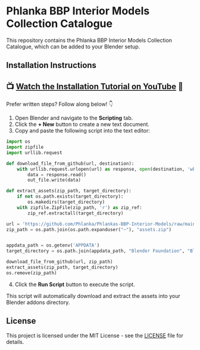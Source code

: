 # Phlanka BBP Interior Models Collection Catalogue

This repository contains the Phlanka BBP Interior Models Collection Catalogue, which can be added to your Blender setup.

## Installation Instructions

## 📺 [Watch the Installation Tutorial on YouTube](https://youtu.be/iMicJ6XIlV0) 🎥  
Prefer written steps? Follow along below! 👇  

1. Open Blender and navigate to the **Scripting** tab.
2. Click the **+ New** button to create a new text document.
3. Copy and paste the following script into the text editor:

```python
import os
import zipfile
import urllib.request

def download_file_from_github(url, destination):
    with urllib.request.urlopen(url) as response, open(destination, 'wb') as out_file:
        data = response.read()
        out_file.write(data)

def extract_assets(zip_path, target_directory):
    if not os.path.exists(target_directory):
        os.makedirs(target_directory)
    with zipfile.ZipFile(zip_path, 'r') as zip_ref:
        zip_ref.extractall(target_directory)

url = 'https://github.com/Phlanka/Phlankas-BBP-Interior-Models/raw/main/Phlankas%20BBP%20Collection%20Models.zip'
zip_path = os.path.join(os.path.expanduser("~"), "assets.zip")


appdata_path = os.getenv('APPDATA')
target_directory = os.path.join(appdata_path, "Blender Foundation", "Blender", "4.3", "scripts", "addons")

download_file_from_github(url, zip_path)
extract_assets(zip_path, target_directory)
os.remove(zip_path)
```

4. Click the **Run Script** button to execute the script.

This script will automatically download and extract the assets into your Blender addons directory.

## License

This project is licensed under the MIT License - see the [LICENSE](LICENSE) file for details.
